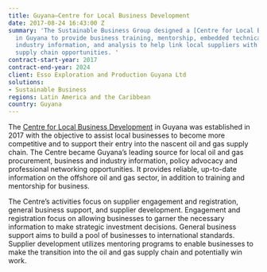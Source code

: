 ```yaml
---
title: Guyana—Centre for Local Business Development
date: 2017-08-24 16:43:00 Z
summary: 'The Sustainable Business Group designed a [Centre for Local Business Development](https://www.dai.com/news/dai-to-collaborate-with-exxonmobil-on-centre-for-local-business-development-in-guyana)
  in Guyana to provide business training, mentorship, embedded technical advisors,
  industry information, and analysis to help link local suppliers with oil and gas
  supply chain opportunities. '
contract-start-year: 2017
contract-end-year: 2024
client: Esso Exploration and Production Guyana Ltd
solutions:
- Sustainable Business
regions: Latin America and the Caribbean
country: Guyana
---
```


The [Centre for Local Business Development](https://www.dai.com/news/dai-to-collaborate-with-exxonmobil-on-centre-for-local-business-development-in-guyana) in Guyana was established in 2017 with the objective to assist local businesses to become more competitive and to support their entry into the nascent oil and gas supply chain. The Centre became Guyana’s leading source for local oil and gas procurement, business and industry information, policy advocacy and professional networking opportunities. It provides reliable, up-to-date information on the offshore oil and gas sector, in addition to training and mentorship for business.

The Centre’s activities focus on supplier engagement and registration, general business support, and supplier development. Engagement and registration focus on allowing businesses to garner the necessary information to make strategic investment decisions. General business support aims to build a pool of businesses to international standards. Supplier development utilizes mentoring programs to enable businesses to make the transition into the oil and gas supply chain and potentially win work.
